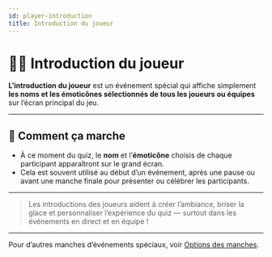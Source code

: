 ```yaml
---
id: player-introduction
title: Introduction du joueur
---
```


# 🙋‍♂️ Introduction du joueur

**L’introduction du joueur** est un événement spécial qui affiche simplement **les noms et les émoticônes sélectionnés de tous les joueurs ou équipes** sur l’écran principal du jeu.

---

## 📝 Comment ça marche

- À ce moment du quiz, le **nom** et l’**émoticône** choisis de chaque participant apparaîtront sur le grand écran.
- Cela est souvent utilisé au début d’un événement, après une pause ou avant une manche finale pour présenter ou célébrer les participants.

---

> Les introductions des joueurs aident à créer l’ambiance, briser la glace et personnaliser l’expérience du quiz — surtout dans les événements en direct et en équipe !

---

Pour d’autres manches d’événements spéciaux, voir [Options des manches](../editor/008-round-options.md).
